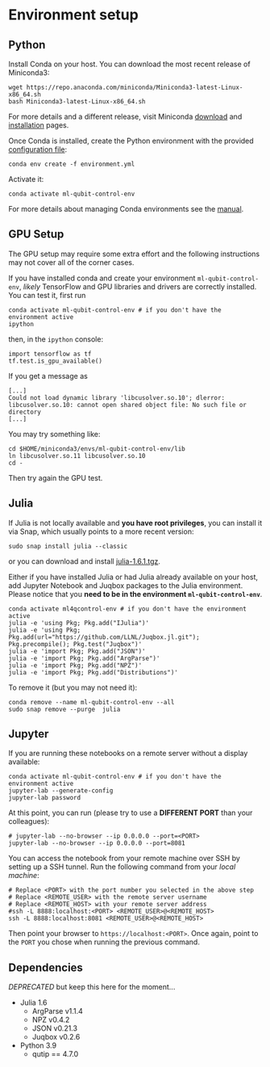 # Environment setup

## Python

Install Conda on your host. You can download the most recent release of Miniconda3:
```
wget https://repo.anaconda.com/miniconda/Miniconda3-latest-Linux-x86_64.sh
bash Miniconda3-latest-Linux-x86_64.sh
```
For more details and a different release, visit Miniconda [download](https://docs.conda.io/en/latest/miniconda.html) and [installation](https://conda.io/projects/conda/en/stable/user-guide/install/index.html) pages.

Once Conda is installed, create the Python environment with the provided [configuration file](environment.yml):
```
conda env create -f environment.yml
```

Activate it:
```
conda activate ml-qubit-control-env
```
For more details about managing Conda environments see the [manual](https://conda.io/projects/conda/en/latest/user-guide/tasks/manage-environments.html).

## GPU Setup

The GPU setup may require some extra effort and the following instructions may not cover all of the corner cases.

If you have installed conda and create your environment `ml-qubit-control-env`, _likely_ TensorFlow and GPU libraries and drivers are correctly installed. You can test it, first run 
```
conda activate ml-qubit-control-env # if you don't have the environment active
ipython
```
then, in the `ipython` console:
```
import tensorflow as tf
tf.test.is_gpu_available()
```

If you get a message as
```
[...]
Could not load dynamic library 'libcusolver.so.10'; dlerror: libcusolver.so.10: cannot open shared object file: No such file or directory
[...]
```
You may try something like:
```
cd $HOME/miniconda3/envs/ml-qubit-control-env/lib
ln libcusolver.so.11 libcusolver.so.10
cd -
```
Then try again the GPU test.

## Julia

If Julia is not locally available and **you have root privileges**, you can install it via Snap, which usually points to a more recent version:
```
sudo snap install julia --classic
```
or you can download and install [julia-1.6.1.tgz](https://julialang-s3.julialang.org/bin/linux/x64/1.6/julia-1.6.1-linux-x86_64.tar.gz).

Either if you have installed Julia or had Julia already available on your host, add Jupyter Notebook and Juqbox packages to the Julia environment. Please notice that you **need to be in the environment `ml-qubit-control-env`**.
```
conda activate ml4qcontrol-env # if you don't have the environment active
julia -e 'using Pkg; Pkg.add("IJulia")'
julia -e 'using Pkg; Pkg.add(url="https://github.com/LLNL/Juqbox.jl.git"); Pkg.precompile(); Pkg.test("Juqbox")'
julia -e 'import Pkg; Pkg.add("JSON")'
julia -e 'import Pkg; Pkg.add("ArgParse")'
julia -e 'import Pkg; Pkg.add("NPZ")'
julia -e 'import Pkg; Pkg.add("Distributions")'
```

To remove it (but you may not need it):
```
conda remove --name ml-qubit-control-env --all
sudo snap remove --purge  julia
```

## Jupyter

If you are running these notebooks on a remote server without a display available:

```
conda activate ml-qubit-control-env # if you don't have the environment active
jupyter-lab --generate-config
jupyter-lab password
```

At this point, you can run (please try to use a **DIFFERENT PORT** than your colleagues):
```
# jupyter-lab --no-browser --ip 0.0.0.0 --port=<PORT>
jupyter-lab --no-browser --ip 0.0.0.0 --port=8081
```

You can access the notebook from your remote machine over SSH by setting up a SSH tunnel. Run the following command from your _local machine_:

```
# Replace <PORT> with the port number you selected in the above step
# Replace <REMOTE_USER> with the remote server username
# Replace <REMOTE_HOST> with your remote server address
#ssh -L 8888:localhost:<PORT> <REMOTE_USER>@<REMOTE_HOST>
ssh -L 8888:localhost:8081 <REMOTE_USER>@<REMOTE_HOST>
```

Then point your browser to `https://localhost:<PORT>`. Once again, point to the `PORT` you chose when running the previous command.

## Dependencies

_DEPRECATED_ but keep this here for the moment...

- Julia 1.6
  - ArgParse v1.1.4
  - NPZ v0.4.2
  - JSON v0.21.3
  - Juqbox v0.2.6
- Python 3.9
  - qutip == 4.7.0

